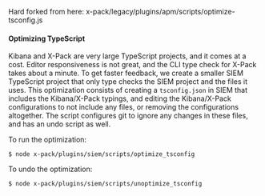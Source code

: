 Hard forked from here:
x-pack/legacy/plugins/apm/scripts/optimize-tsconfig.js


#### Optimizing TypeScript 

Kibana and X-Pack are very large TypeScript projects, and it comes at a cost. Editor responsiveness is not great, and the CLI type check for X-Pack takes about a minute. To get faster feedback, we create a smaller SIEM TypeScript project that only type checks the SIEM project and the files it uses. This optimization consists of creating a `tsconfig.json` in SIEM that includes the Kibana/X-Pack typings, and editing the Kibana/X-Pack configurations to not include any files, or removing the configurations altogether. The script configures git to ignore any changes in these files, and has an undo script as well.

To run the optimization:

`$ node x-pack/plugins/siem/scripts/optimize_tsconfig`

To undo the optimization:

`$ node x-pack/plugins/siem/scripts/unoptimize_tsconfig`

